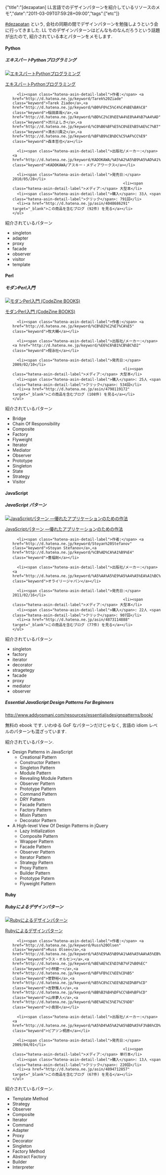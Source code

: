 {"title":"[dezapatan] LL言語でのデザインパターンを紹介しているリソースのメモ","date":"2011-03-09T07:59:28+09:00","tags":["etc"]}

<!-- DATE: 2011-03-08T22:59:28+00:00 -->
<!-- OLDURL: http://d.hatena.ne.jp/cou929_la/20110308/ -->


<div class="section">
<p><a href="http://inajob.no-ip.org/dev/dezapatan/dezapatan.html" target="_blank">#dezapatan</a> という, 会社の同期の間でデザインパターンを勉強しようという会に行ってきました. LL でのデザインパターンはどんなものなんだろうという話題が出たので, 紹介されている本とパターンをメモします.</p>
<h4> Python</h4>
<h5> エキスパートPythonプログラミング</h5>
<div class="amazlet-box">
  <a href="http://www.amazon.co.jp/exec/obidos/ASIN/4048686291/pleasesleep-22/ref=nosim/"><img src="https://images-fe.ssl-images-amazon.com/images/I/515wWUPkhHL._SL160_.jpg" class="hatena-asin-detail-image" alt="エキスパートPythonプログラミング" title="エキスパートPythonプログラミング"></a>
  <div class="hatena-asin-detail-info">
    <p class="hatena-asin-detail-title"><a href="http://www.amazon.co.jp/exec/obidos/ASIN/4048686291/pleasesleep-22/ref=nosim/">エキスパートPythonプログラミング</a></p>
    <ul>
      
      <li><span class="hatena-asin-detail-label">作者:</span> <a href="http://d.hatena.ne.jp/keyword/Tarek%20Ziade" class="keyword">Tarek Ziade</a>,<a href="http://d.hatena.ne.jp/keyword/%B0%F0%C5%C4%C4%BE%BA%C8" class="keyword">稲田直哉</a>,<a href="http://d.hatena.ne.jp/keyword/%BD%C2%C0%EE%A4%E8%A4%B7%A4%AD" class="keyword">渋川よしき</a>,<a href="http://d.hatena.ne.jp/keyword/%C0%B6%BF%E5%C0%EE%B5%AE%C7%B7" class="keyword">清水川貴之</a>,<a href="http://d.hatena.ne.jp/keyword/%BF%B9%CB%DC%C5%AF%CC%E9" class="keyword">森本哲也</a></li>
      
      <li><span class="hatena-asin-detail-label">出版社/メーカー:</span> <a href="http://d.hatena.ne.jp/keyword/KADOKAWA/%A5%A2%A5%B9%A5%AD%A1%BC%A1%A6%A5%E1%A5%C7%A5%A3%A5%A2%A5%EF%A1%BC%A5%AF%A5%B9" class="keyword">KADOKAWA/アスキー・メディアワークス</a></li>
      
      <li><span class="hatena-asin-detail-label">発売日:</span> 2010/05/28</li>
                                                      <li><span class="hatena-asin-detail-label">メディア:</span> 大型本</li>
      <li><span class="hatena-asin-detail-label">購入</span>: 33人 <span class="hatena-asin-detail-label">クリック</span>: 791回</li>
      <li><a href="http://d.hatena.ne.jp/asin/4048686291" target="_blank">この商品を含むブログ (92件) を見る</a></li>
    </ul>
  </div>
  <div class="hatena-asin-detail-foot"></div>
</div>

<p>紹介されているパターン</p>

<ul>
<li> singleton</li>
<li> adapter</li>
<li> proxy</li>
<li> facade</li>
<li> observer</li>
<li> visitor</li>
<li> template</li>
</ul>
<h4> Perl</h4>
<h5> モダンPerl入門</h5>
<div class="amazlet-box">
  <a href="http://www.amazon.co.jp/exec/obidos/ASIN/4798119172/pleasesleep-22/ref=nosim/"><img src="https://images-fe.ssl-images-amazon.com/images/I/41obhw6WCgL._SL160_.jpg" class="hatena-asin-detail-image" alt="モダンPerl入門 (CodeZine BOOKS)" title="モダンPerl入門 (CodeZine BOOKS)"></a>
  <div class="hatena-asin-detail-info">
    <p class="hatena-asin-detail-title"><a href="http://www.amazon.co.jp/exec/obidos/ASIN/4798119172/pleasesleep-22/ref=nosim/">モダンPerl入門 (CodeZine BOOKS)</a></p>
    <ul>
      
      <li><span class="hatena-asin-detail-label">作者:</span> <a href="http://d.hatena.ne.jp/keyword/%CB%D2%C2%E7%CA%E5" class="keyword">牧大輔</a></li>
      
      <li><span class="hatena-asin-detail-label">出版社/メーカー:</span> <a href="http://d.hatena.ne.jp/keyword/%E6%C6%B1%CB%BC%D2" class="keyword">翔泳社</a></li>
      
      <li><span class="hatena-asin-detail-label">発売日:</span> 2009/02/10</li>
                                                      <li><span class="hatena-asin-detail-label">メディア:</span> 大型本</li>
      <li><span class="hatena-asin-detail-label">購入</span>: 25人 <span class="hatena-asin-detail-label">クリック</span>: 534回</li>
      <li><a href="http://d.hatena.ne.jp/asin/4798119172" target="_blank">この商品を含むブログ (108件) を見る</a></li>
    </ul>
  </div>
  <div class="hatena-asin-detail-foot"></div>
</div>

<p>紹介されているパターン</p>

<ul>
<li> Bridge</li>
<li> Chain Of Responsibility</li>
<li> Composite</li>
<li> Factory</li>
<li> Flyweight</li>
<li> Iterator</li>
<li> Mediator</li>
<li> Observer</li>
<li> Prototype</li>
<li> Singleton</li>
<li> State</li>
<li> Strategy</li>
<li> Visitor</li>
</ul>
<h4> JavaScript</h4>
<h5> JavaScript パターン</h5>
<div class="amazlet-box">
  <a href="http://www.amazon.co.jp/exec/obidos/ASIN/4873114888/pleasesleep-22/ref=nosim/"><img src="https://images-fe.ssl-images-amazon.com/images/I/51ZoMJ%2BrLhL._SL160_.jpg" class="hatena-asin-detail-image" alt="JavaScriptパターン ―優れたアプリケーションのための作法" title="JavaScriptパターン ―優れたアプリケーションのための作法"></a>
  <div class="hatena-asin-detail-info">
    <p class="hatena-asin-detail-title"><a href="http://www.amazon.co.jp/exec/obidos/ASIN/4873114888/pleasesleep-22/ref=nosim/">JavaScriptパターン ―優れたアプリケーションのための作法</a></p>
    <ul>
      
      <li><span class="hatena-asin-detail-label">作者:</span> <a href="http://d.hatena.ne.jp/keyword/Stoyan%20Stefanov" class="keyword">Stoyan Stefanov</a>,<a href="http://d.hatena.ne.jp/keyword/%CB%AD%CA%A1%B9%E4" class="keyword">豊福剛</a></li>
      
      <li><span class="hatena-asin-detail-label">出版社/メーカー:</span> <a href="http://d.hatena.ne.jp/keyword/%A5%AA%A5%E9%A5%A4%A5%EA%A1%BC%A5%B8%A5%E3%A5%D1%A5%F3" class="keyword">オライリージャパン</a></li>
      
      <li><span class="hatena-asin-detail-label">発売日:</span> 2011/02/16</li>
                                                      <li><span class="hatena-asin-detail-label">メディア:</span> 大型本</li>
      <li><span class="hatena-asin-detail-label">購入</span>: 22人 <span class="hatena-asin-detail-label">クリック</span>: 907回</li>
      <li><a href="http://d.hatena.ne.jp/asin/4873114888" target="_blank">この商品を含むブログ (77件) を見る</a></li>
    </ul>
  </div>
  <div class="hatena-asin-detail-foot"></div>
</div>

<p>紹介されているパターン</p>

<ul>
<li> singleton</li>
<li> factory</li>
<li> iterator</li>
<li> decorator</li>
<li> stragetegy</li>
<li> facade</li>
<li> proxy</li>
<li> mediator</li>
<li> observer</li>
</ul>
<h5> Essential JavaScript Design Patterns For Beginners</h5>
<p><a href="http://www.addyosmani.com/resources/essentialjsdesignpatterns/book/" target="_blank">http://www.addyosmani.com/resources/essentialjsdesignpatterns/book/</a></p>
<p>無料の ebook です. いわゆる GoF なパターンだけじゃなく, 言語の idiom レベルのパターンも混ざっています.</p>
<p>紹介されているパターン.</p>

<ul>
<li> Design Patterns in JavaScript

<ul>
<li> Creational Pattern</li>
<li> Constructor Pattern</li>
<li> Singleton Pattern</li>
<li> Module Pattern</li>
<li> Revealing Module Pattern</li>
<li> Observer Pattern</li>
<li> Prototype Pattern</li>
<li> Command Pattern</li>
<li> DRY Pattern</li>
<li> Facade Pattern</li>
<li> Factory Pattern</li>
<li> Mixin Pattern</li>
<li> Decorator Pattern</li>
</ul>
</li>
<li> A High-level View Of Design Patterns in jQuery

<ul>
<li> Lazy Initialization</li>
<li> Composite Pattern</li>
<li> Wrapper Pattern</li>
<li> Facade Pattern</li>
<li> Observer Pattern</li>
<li> Iterator Pattern</li>
<li> Strategy Pattern</li>
<li> Proxy Pattern</li>
<li> Builder Pattern</li>
<li> Prototype Patern</li>
<li> Flyweight Pattern</li>
</ul>
</li>
</ul>
<h4> Ruby</h4>
<h5> Rubyによるデザインパターン</h5>
<div class="amazlet-box">
  <a href="http://www.amazon.co.jp/exec/obidos/ASIN/4894712857/pleasesleep-22/ref=nosim/"><img src="https://images-fe.ssl-images-amazon.com/images/I/41PNvUxHtgL._SL160_.jpg" class="hatena-asin-detail-image" alt="Rubyによるデザインパターン" title="Rubyによるデザインパターン"></a>
  <div class="hatena-asin-detail-info">
    <p class="hatena-asin-detail-title"><a href="http://www.amazon.co.jp/exec/obidos/ASIN/4894712857/pleasesleep-22/ref=nosim/">Rubyによるデザインパターン</a></p>
    <ul>
      
      <li><span class="hatena-asin-detail-label">作者:</span> <a href="http://d.hatena.ne.jp/keyword/Russ%20Olsen" class="keyword">Russ Olsen</a>,<a href="http://d.hatena.ne.jp/keyword/%A5%E9%A5%B9%A1%A6%A5%AA%A5%EB%A5%BB%A5%F3" class="keyword">ラス・オルセン</a>,<a href="http://d.hatena.ne.jp/keyword/%BE%AE%CE%D3%B7%F2%B0%EC" class="keyword">小林健一</a>,<a href="http://d.hatena.ne.jp/keyword/%BF%FB%CC%EE%CD%B5" class="keyword">菅野裕</a>,<a href="http://d.hatena.ne.jp/keyword/%B5%C8%CC%EE%B2%ED%BF%CD" class="keyword">吉野雅人</a>,<a href="http://d.hatena.ne.jp/keyword/%BB%B3%B4%DF%CC%B4%BF%CD" class="keyword">山岸夢人</a>,<a href="http://d.hatena.ne.jp/keyword/%BE%AE%C5%E7%C5%D8" class="keyword">小島努</a></li>
      
      <li><span class="hatena-asin-detail-label">出版社/メーカー:</span> <a href="http://d.hatena.ne.jp/keyword/%A5%D4%A5%A2%A5%BD%A5%F3%B6%CD%B8%B6" class="keyword">ピアソン桐原</a></li>
      
      <li><span class="hatena-asin-detail-label">発売日:</span> 2009/04/01</li>
                                                      <li><span class="hatena-asin-detail-label">メディア:</span> 単行本</li>
      <li><span class="hatena-asin-detail-label">購入</span>: 13人 <span class="hatena-asin-detail-label">クリック</span>: 220回</li>
      <li><a href="http://d.hatena.ne.jp/asin/4894712857" target="_blank">この商品を含むブログ (67件) を見る</a></li>
    </ul>
  </div>
  <div class="hatena-asin-detail-foot"></div>
</div>

<p>紹介されているパターン.</p>
<p>    </p>

<ul>
<li> Template Method</li>
<li> Strategy</li>
<li> Observer</li>
<li> Composite</li>
<li> Iterator</li>
<li> Command</li>
<li> Adapter</li>
<li> Proxy</li>
<li> Decorator</li>
<li> Singleton</li>
<li> Factory Method</li>
<li> Abstract Factory</li>
<li> Builder</li>
<li> Interpreter</li>
</ul>
</div>






